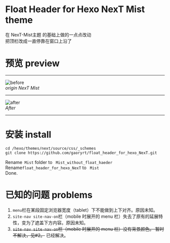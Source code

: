 # Float Header for Hexo NexT Mist theme
在 NexT-Mist主题 的基础上做的一点点改动  
把顶栏改成一直停靠在窗口上沿了 
# 预览 preview
***
![before](http://ww3.sinaimg.cn/large/a243ad6cjw1exaa8z4itgj20se0qztay.jpg)  
*origin NexT Mist*
***
![after](http://ww3.sinaimg.cn/large/a243ad6cjw1exbcaug7u9j21990ovdj2.jpg)  
*After*
***
# 安装 install
```
cd /hexo/themes/next/source/css/_schemes
git clone https://github.com/gaoryrt/float_header_for_hexo_NexT.git
```
  

Rename` Mist` folder to ` Mist_without_float_haeder`  
Rename`float_header_for_hexo_NexT` to ` Mist`  
Done.  
# 已知的问题 problems
1. `menu`栏在某段固定浏览器宽度（tablet）下不能做到上下对齐。原因未知。
2. `site-nav site-nav-on`栏（mobile 时展开的 menu 栏）失去了原有的延展特性，变为了遮盖下方内容。原因未知。
3. ~~`site-nav site-nav-on`栏（mobile 时展开的 menu 栏）没有背景颜色。 暂时不解决，见#2。~~  已经解决。



